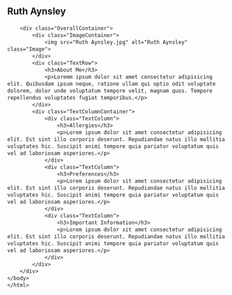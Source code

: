 <html lang="en">
    <head>
        <meta charset="UTF-8">
        <meta name="viewport" content="width=device-width, initial-scale=1.0">
        <title>Ruth Aynsley</title>
        <link rel="stylesheet" href="Style.css">
<!--         <script src="Functionality.js" defer></script> -->
    </head>
    <body>
        <nav class="Navbar">
            <h1>Ruth Aynsley</h1>
        </nav>

        <div class="OverallContainer">
            <div class="ImageContainer">
                <img src="Ruth Aynsley.jpg" alt="Ruth Aynsley" class="Image">
            </div>
            <div class="TextRow">
                <h3>About Me</h3>
                <p>Loremm ipsum dolor sit amet consectetur adipisicing elit. Quibusdam ipsum neque, ratione ullam qui optio odit voluptate dolorem, dolor unde voluptatum tempore velit, magnam quos. Tempore repellendus voluptates fugiat temporibus.</p>
            </div>
            <div class="TextColumnContainer">
                <div class="TextColumn">
                    <h3>Allergies</h3>
                    <p>Lorem ipsum dolor sit amet consectetur adipisicing elit. Est sint illo corporis deserunt. Repudiandae natus illo mollitia voluptates hic. Suscipit animi tempore quia pariatur voluptatum quis vel ad laboriosam asperiores.</p>
                </div>
                <div class="TextColumn">
                    <h3>Preferences</h3>
                    <p>Lorem ipsum dolor sit amet consectetur adipisicing elit. Est sint illo corporis deserunt. Repudiandae natus illo mollitia voluptates hic. Suscipit animi tempore quia pariatur voluptatum quis vel ad laboriosam asperiores.</p>
                </div>
                <div class="TextColumn">
                    <h3>Important Information</h3>
                    <p>Lorem ipsum dolor sit amet consectetur adipisicing elit. Est sint illo corporis deserunt. Repudiandae natus illo mollitia voluptates hic. Suscipit animi tempore quia pariatur voluptatum quis vel ad laboriosam asperiores.</p>
                </div>
            </div>
        </div>
    </body>
    </html>
